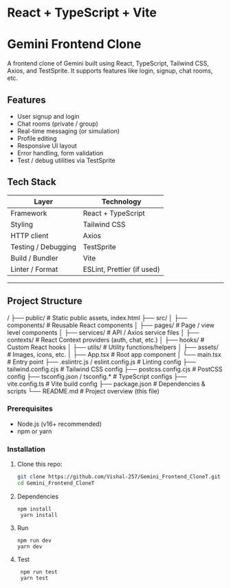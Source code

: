 # React + TypeScript + Vite
# Gemini Frontend Clone

A frontend clone of Gemini built using React, TypeScript, Tailwind CSS, Axios, and TestSprite. It supports features like login, signup, chat rooms, etc.

## Features

- User signup and login  
- Chat rooms (private / group)  
- Real-time messaging (or simulation)  
- Profile editing  
- Responsive UI layout  
- Error handling, form validation  
- Test / debug utilities via TestSprite  

## Tech Stack

| Layer | Technology |
|-------|------------|
| Framework | React + TypeScript |
| Styling | Tailwind CSS |
| HTTP client | Axios |
| Testing / Debugging | TestSprite |
| Build / Bundler | Vite |
| Linter / Format | ESLint, Prettier (if used) |

---

## Project Structure

/
├── public/ # Static public assets, index.html
├── src/
│ ├── components/ # Reusable React components
│ ├── pages/ # Page / view level components
│ ├── services/ # API / Axios service files
│ ├── contexts/ # React Context providers (auth, chat, etc.)
│ ├── hooks/ # Custom React hooks
│ ├── utils/ # Utility functions/helpers
│ ├── assets/ # Images, icons, etc.
│ ├── App.tsx # Root app component
│ └── main.tsx # Entry point
├── .eslintrc.js / eslint.config.js # Linting config
├── tailwind.config.cjs # Tailwind CSS config
├── postcss.config.cjs # PostCSS config
├── tsconfig.json / tsconfig.* # TypeScript configs
├── vite.config.ts # Vite build config
├── package.json # Dependencies & scripts
└── README.md # Project overview (this file)

### Prerequisites

- Node.js (v16+ recommended)  
- npm or yarn  

### Installation

1. Clone this repo:  
   ```bash
   git clone https://github.com/Vishal-257/Gemini_Frontend_CloneT.git
   cd Gemini_Frontend_CloneT
2. Dependencies
   ```
   npm install
    yarn install
3. Run
   ```
   npm run dev
   yarn dev
4. Test
   ```
    npm run test
    yarn test


